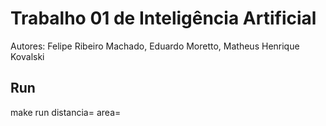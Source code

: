 # Trabalho 01 de Inteligência Artificial
Autores: Felipe Ribeiro Machado, Eduardo Moretto, Matheus Henrique Kovalski

## Run
make run distancia= area=
